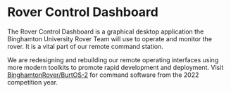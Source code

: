 # Rover Control Dashboard
The Rover Control Dashboard is a graphical desktop application the Binghamton University Rover Team will use to operate and monitor the rover. It is a vital part of our remote command station.

We are redesigning and rebuilding our remote operating interfaces using more modern toolkits to promote rapid development and deployment. Visit [BinghamtonRover/BurtOS-2](https://github.com/BinghamtonRover/BurtOS-2) for command software from the 2022 competition year.
